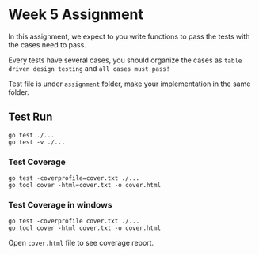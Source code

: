 # Week 5 Assignment

In this assignment, we expect to you write functions to pass the tests with the cases need to pass.

Every tests have several cases, you should organize the cases as `table driven design testing` and `all cases must pass!`

Test file is under `assignment` folder, make your implementation in the same folder.

## Test Run
```
go test ./...
go test -v ./...
```

### Test Coverage
```
go test -coverprofile=cover.txt ./...
go tool cover -html=cover.txt -o cover.html
```

### Test Coverage in windows
```
go test -coverprofile cover.txt ./...
go tool cover -html cover.txt -o cover.html
```

Open `cover.html` file to see coverage report.
